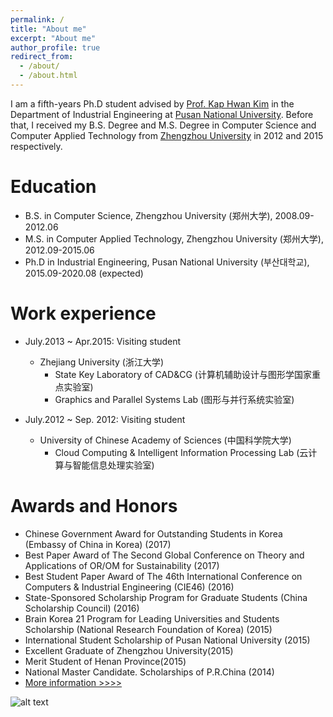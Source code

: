 ```yaml
---
permalink: /
title: "About me"
excerpt: "About me"
author_profile: true
redirect_from: 
  - /about/
  - /about.html
---
```


I am a fifth-years Ph.D student advised by [Prof. Kap Hwan Kim](https://scholar.google.com/citations?user=MRFdiCQAAAAJ&hl=en) in the Department of Industrial Engineering at [Pusan National University](http://www.pusan.ac.kr). Before that, I received my B.S. Degree and M.S. Degree in Computer Science and Computer Applied Technology from [Zhengzhou University](http://www.zzu.edu.cn) in 2012 and 2015 respectively.

Education
======
* B.S. in Computer Science, Zhengzhou University (郑州大学), 2008.09-2012.06
* M.S. in Computer Applied Technology, Zhengzhou University (郑州大学), 2012.09-2015.06
* Ph.D in Industrial Engineering, 	Pusan National University (부산대학교), 2015.09-2020.08 (expected)

Work experience
======
* July.2013 ~ Apr.2015: Visiting student
  * Zhejiang University (浙江大学)
    * State Key Laboratory of CAD&CG (计算机辅助设计与图形学国家重点实验室)
    * Graphics and Parallel Systems Lab (图形与并行系统实验室)  

* July.2012 ~ Sep. 2012: Visiting student
  * University of Chinese Academy of Sciences (中国科学院大学)
    * Cloud Computing & Intelligent Information Processing Lab (云计算与智能信息处理实验室)

Awards and Honors
======
   * Chinese Government Award for Outstanding Students in Korea (Embassy of China in Korea) (2017)
   * Best Paper Award of The Second Global Conference on Theory and Applications of OR/OM for Sustainability (2017)
   * Best Student Paper Award of The 46th International Conference on Computers & Industrial Engineering (CIE46) (2016)
   * State-Sponsored Scholarship Program for Graduate Students (China Scholarship Council) (2016)
   * Brain Korea 21 Program for Leading Universities and Students Scholarship (National Research Foundation of Korea) (2015)
   * International Student Scholarship of Pusan National University (2015)
   * Excellent Graduate of Zhengzhou University(2015)
   * Merit Student of Henan Province(2015)
   * National Master Candidate. Scholarships of P.R.China (2014)
   * [More information >>>>](https://ieyjzhou.github.io/YanjieZhou/AwardsandHonors.html)
   
![alt text](http://s09.flagcounter.com/count2/opgi/bg_FFFFFF/txt_000000/border_CCCCCC/columns_8/maxflags_24/viewers_1/labels_1/pageviews_1/flags_1/percent_1/)
 
